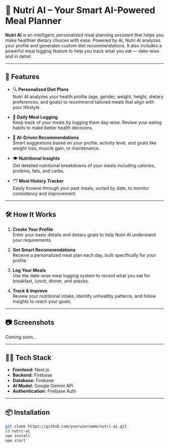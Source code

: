 # 🥗 Nutri AI – Your Smart AI-Powered Meal Planner

**Nutri AI** is an intelligent, personalized meal planning assistant that helps you make healthier dietary choices with ease. Powered by AI, Nutri AI analyzes your profile and generates custom diet recommendations. It also includes a powerful meal logging feature to help you track what you eat — date-wise and in detail.

---

## 🚀 Features

- 🔍 **Personalized Diet Plans**  
  Nutri AI analyzes your health profile (age, gender, weight, height, dietary preferences, and goals) to recommend tailored meals that align with your lifestyle.

- 📅 **Daily Meal Logging**  
  Keep track of your meals by logging them day-wise. Review your eating habits to make better health decisions.

- 🧠 **AI-Driven Recommendations**  
  Smart suggestions based on your profile, activity level, and goals like weight loss, muscle gain, or maintenance.

- 🍽️ **Nutritional Insights**  
  Get detailed nutritional breakdowns of your meals including calories, proteins, fats, and carbs.

- 🗂️ **Meal History Tracker**  
  Easily browse through your past meals, sorted by date, to monitor consistency and improvement.

---

## 🛠️ How It Works

1. **Create Your Profile**  
   Enter your basic details and dietary goals to help Nutri AI understand your requirements.

2. **Get Smart Recommendations**  
   Receive a personalized meal plan each day, built specifically for your profile.

3. **Log Your Meals**  
   Use the date-wise meal logging system to record what you eat for breakfast, lunch, dinner, and snacks.

4. **Track & Improve**  
   Review your nutritional intake, identify unhealthy patterns, and follow insights to reach your goals.

---

## 📷 Screenshots

*Coming soon...*

---

## 🧑‍💻 Tech Stack

- **Frontend:** Next.js  
- **Backend:** Firebase  
- **Database:** Firebase  
- **AI Model:** Google Gemini API
- **Authentication:** Firebase Auth

---

## 📦 Installation

```bash
git clone https://github.com/yourusername/nutri-ai.git
cd nutri-ai
npm install
npm start
